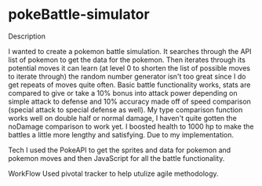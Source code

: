 # pokeBattle-simulator

Description

I wanted to create a pokemon battle simulation. It searches through the API list of pokemon to get the data for the pokemon. Then iterates through its potential moves it can learn (at level 0 to shorten the list of possible moves to iterate through) the random number generator isn't too great since I do get repeats of moves quite often. Basic battle functionality works, stats are compared to give or take a 10% bonus into attack power depending on simple attack to defense and 10% accuracy made off of speed comparison (special attack to special defense as well). My type comparison function works well on double half or normal damage, I haven't quite gotten the noDamage comparison to work yet. I boosted health to 1000 hp to make the battles a little more lengthy and satisfying. Due to my implementation.

Tech
I used the PokeAPI to get the sprites and data for pokemon and pokemon moves and then JavaScript for all the battle functionality.

WorkFlow
Used pivotal tracker to help utulize agile methodology. 
